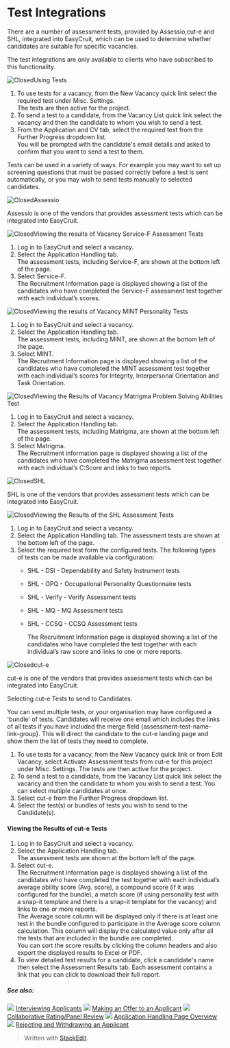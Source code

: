 # Test Integrations

There are a number of assessment tests, provided by Assessio,cut-e and SHL, integrated into EasyCruit, which can be used to determine whether candidates are suitable for specific vacancies.

The test integrations are only available to clients who have subscribed to this functionality.

![Closed](../Skins/Default/Stylesheets/Images/transparent.gif)Using Tests

1.  To use tests for a vacancy, from the New Vacancy quick link select the required test under  Misc. Settings.  
    The tests are then active for the project.
2.  To send a test to a candidate, from the  Vacancy List  quick link select the vacancy and then the candidate to whom you wish to send a test.
3.  From the  Application and CV  tab, select the required test from the  Further Progress  dropdown list.  
    You will be prompted with the candidate's email details and asked to confirm that you want to send a test to them.

Tests can be used in a variety of ways. For example you may want to set up screening questions that must be passed correctly before a test is sent automatically, or you may wish to send tests manually to selected candidates.

![Closed](../Skins/Default/Stylesheets/Images/transparent.gif)Assessio

Assessio is one of the vendors that provides assessment tests which can be integrated into EasyCruit.

![Closed](../Skins/Default/Stylesheets/Images/transparent.gif)Viewing the results of Vacancy Service-F Assessment Tests

1.  Log in to EasyCruit and select a vacancy.
2.  Select the  Application Handling  tab.  
    The assessment tests, including Service-F, are shown at the bottom left of the page.
3.  Select  Service-F.  
    The  Recruitment Information  page is displayed showing a list of the candidates who have completed the Service-F assessment test together with each individual’s scores.

![Closed](../Skins/Default/Stylesheets/Images/transparent.gif)Viewing the results of Vacancy MINT Personality Tests

1.  Log in to EasyCruit and select a vacancy.
2.  Select the  Application Handling  tab.  
    The assessment tests, including MINT, are shown at the bottom left of the page.
3.  Select  MINT.  
    The  Recruitment Information  page is displayed showing a list of the candidates who have completed the MINT assessment test together with each individual’s scores for Integrity, Interpersonal Orientation and Task Orientation.

![Closed](../Skins/Default/Stylesheets/Images/transparent.gif)Viewing the Results of Vacancy Matrigma Problem Solving Abilities Test

1.  Log in to EasyCruit and select a vacancy.
2.  Select the  Application Handling  tab.  
    The assessment tests, including Matrigma, are shown at the bottom left of the page.
3.  Select  Matrigma.  
    The  Recruitment information  page is displayed showing a list of the candidates who have completed the Matrigma assessment test together with each individual’s C:Score and links to two reports.

![Closed](../Skins/Default/Stylesheets/Images/transparent.gif)SHL

SHL is one of the vendors that provides assessment tests which can be integrated into EasyCruit.

![Closed](../Skins/Default/Stylesheets/Images/transparent.gif)Viewing the Results of the SHL Assessment Tests

1.  Log in to EasyCruit and select a vacancy.
2.  Select the  Application Handling  tab. The assessment tests are shown at the bottom left of the page.
3.  Select the required test form the configured tests. The following types of tests can be made available via configuration:
    -   SHL - DSI  - Dependability and Safety Instrument tests
    -   SHL - OPQ  - Occupational Personality Questionnaire tests
    -   SHL - Verify  - Verify Assessment tests
    -   SHL - MQ  - MQ Assessment tests
    -   SHL - CCSQ  - CCSQ Assessment tests  
          
        The  Recruitment Information  page is displayed showing a list of the candidates who have completed the test together with each individual’s raw score and links to one or more reports.

![Closed](../Skins/Default/Stylesheets/Images/transparent.gif)cut-e

cut-e is one of the vendors that provides assessment tests which can be integrated into EasyCruit.

Selecting cut-e Tests to send to Candidates.

You can send multiple tests, or your organisation may have configured a 'bundle' of tests. Candidates will receive one email which includes the links of all tests if you have included the merge field {assessment-test-name-link-group}. This will direct the candidate to the cut-e landing page and show them the list of tests they need to complete.

1.  To use tests for a vacancy, from the  New Vacancy  quick link or from  Edit Vacancy, select  Activate Assessment tests from cut-e for this project  under  Misc. Settings. The tests are then active for the project.
2.  To send a test to a candidate, from the  Vacancy List  quick link select the vacancy and then the candidate to whom you wish to send a test. You can select multiple candidates at once.
3.  Select cut-e from the  Further Progress  dropdown list.
4.  Select the test(s) or bundles of tests you wish to send to the Candidate(s).

#### Viewing the Results of cut-e Tests

1.  Log in to EasyCruit and select a vacancy.
2.  Select the  Application Handling  tab.  
    The assessment tests are shown at the bottom left of the page.
3.  Select  cut-e.  
    The  Recruitment Information  page is displayed showing a list of the candidates who have completed the test together with each individual’s average ability score (Avg. score), a  compound score  (if it was configured for the bundle), a match score (if using personality test with a snap-it template and there is a snap-it template for the vacancy) and links to one or more reports.  
    The Average score column will be displayed only if there is at least one test in the bundle configured to participate in the Average score column calculation. This column will display the calculated value only after all the tests that are included in the bundle are completed.  
    You can sort the score results by clicking the column headers and also export the displayed results to Excel or PDF.
4.  To view detailed test results for a candidate, click a candidate's name then select the  Assessment Results  tab. Each assessment contains a  link  that you can click to download their full report.

##### See also:

![](../Resources/Images/icon-document-link.png) [Interviewing Applicants](interviewing_applicants.htm)
![](../Resources/Images/icon-document-link.png) [Making an Offer to an Applicant](making_an_offer_to_an_applicant.htm)
![](../Resources/Images/icon-document-link.png) [Collaborative Rating/Panel Review](collaborative_rating_panel_review.htm)
![](../Resources/Images/icon-document-link.png) [Application Handling Page Overview](application_handling_page_overview.htm)
![](../Resources/Images/icon-document-link.png) [Rejecting and Withdrawing an Applicant](rejecting_and_withdrawing_an_applicant.htm)


> Written with [StackEdit](https://stackedit.io/).
<!--stackedit_data:
eyJoaXN0b3J5IjpbLTczNjAxMTMzN119
-->